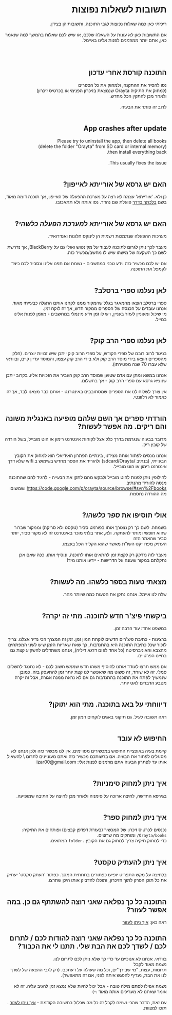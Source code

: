 <div dir='rtl'>

<h1><b>תשובות לשאלות נפוצות</b> </h1>

ריכזתי כאן כמה שאלות נפוצות לגבי התוכנה, ותשובותיהן בצידן.<br>
<br>
אם התשובות כאן לא עונות על השאלה שלכם, או שיש לכם שאלות בהמשך למה שנאמר כאן, אתם יותר ממוזמנים לפנות אלינו באיימל.<br>
<br>
<br>
<br>
<h2>התוכנה קורסת אחרי עדכון</h2>

נסו להסיר את ההתקנה, ולמחוק את כל הספרים<br>
(למחוק את התיקיה Orayta שנמצאת בזיכרון הפנימי או בכרטיס זיכרון)<br>
ולאחר מכן להתקין הכל מחדש.<br>
<br>
לרוב זה פותר את הבעיה.<br>
<br>
<h2>App crashes after update</h2>

Please try to uninstall the app, then delete all books<br>
(delete the folder "Orayta" from SD card or internal memory)<br>
then install everything back.<br>
<br>
This usually fixes the issue.<br>
<br>
<h2>האם יש גרסא של אורייתא לאייפון?</h2>

כן ולא. 'אורייתא' עצמה לא רצה על מערכת ההפעלה של האייפון, אך תוכנה דומה מאוד, בשם <a href='https://itunes.apple.com/us/app/onyourway-wblktk-bdrk-m-gr/id449507485?mt=8'>בלכתך בדרך</a> פועלת שם נהדר. נסו אותה ולא תתאכזבו.<br>
<br>
<h2>האם יש גרסא של אורייתא ל<i>מערכת הפעלה כלשהי</i>?</h2>
מערכות ההפעלה שנתמכות רשמית הן לינוקס חלונות ואנדרואיד.<br>
<br>
מעבר לכך ניתן לגרום לתוכנה לעבוד על מקינטוש ואולי גם על BlackBerry, אך נדרשת לשם כך השקעה של מישהו שיש לו מחשב/מכשיר כזה.<br>
<br>
אם יש לכם מכשיר כזה וידע טכני במחשבים - נשמח אם תפנו אלינו ונסביר לכם כיצד לקמפל את התוכנה.<br>
<br>
<h2>לאן נעלמו ספרי ברסלב?</h2>

ספרי ברסלב הוצאו מהמאגר בגלל שהמקור ממנו לקחנו אותם התגלה כבעייתי מאוד. אנחנו עובדים על הכנסה של הספרים ממקור חדש, אך זה לוקח זמן.<br>
מי שיכול ומעוניין לעזור בעניין, ויש לו זמן וידע מינמלי במחשבים - מוזמן לפנות אלינו במייל.<br>
<br>
<h2>לאן נעלמו ספרי הרב קוק?</h2>

בניגוד לרוב רובם של ספרי הקודש, על ספרי הרוב קוק ייתכן שיש זכויות יוצרים. (חלק מהספרים הוצאו בידי מוסד הרב קוק ולא בידי הרב קוק עצמו, והמוסד עדיין קיים, ובוודאי שלא עברו 70 שנה מפטירתו).<br>
<br>
אנחנו במשא ומתן עם אדם שטוען שמוסד הרב קוק העביר את הזכויות אליו. בקרוב ייתכן שנוציא גרסא עם ספרי הרב קוק - אך בתשלום.<br>
<br>
אין צורך לשלוח לנו את הספרים שמסתובבים באינטרנט - אותם כבר מצאנו לבד, אך זה כאמור לא רלוונטי.<br>
<br>
<h2>הורדתי ספרים אך השם שלהם מופיעה באנגלית משונה והם ריקים. מה אפשר לעשות?</h2>
מדובר בבעיה שנגרמת בדרך כלל אצל לקוחות אינטרנט רימון או הוט מובייל, בשל הורדה של קובץ ריק.<br>
<br>
אנחנו מנסים לפתור אותה מצידנו, בינתיים הפתרון האידיאלי הוא למחוק את הקובץ הבעייתי, (בנתיב /sdcard/Orayta) ולהוריד את הספר מחדש בשימוש ב wifi שלא דרך אינטרנט רימון או הוט מובייל.<br>
<br>
לחילופין ניתן לפנות להוט מובייל ולבקש מהם לתקן את הבעייה - להגיד להם שהתוכנה מנסה להוריד מהנתיב <a href='https://code.google.com/p/orayta/source/browse/#svn%2Fbooks'>https://code.google.com/p/orayta/source/browse/#svn%2Fbooks</a> ושמשום מה ההורדה נחסמת.<br>
<br>
<h2>אולי תוסיפו את <i>ספר כלשהו</i>?</h2>

בשמחה. לשם כך רק נצטרך אותו בפורמט סביר (טקסט ולא סריקה) וממקור שברור שהוא חופשי ומותר להעתקה. ולא, אתר בלתי מוכר באינטרנט זה לא מקור סביר, יותר סביר שהאתר הזה<br>
העתיק מפרוייקט השו"ת מאשר שהוא הקליד הכל בעצמו.<br>
<br>
מעבר לזה נזדקק רק לקצת זמן להתאים אותו לתוכנה, ונוסיף אותו. ככה שאם אכן נתקלתם במקור שעונה על הדרישות - יידעו אותנו מיד!<br>
<br>
<h2>מצאתי טעות בספר כלשהו. מה לעשות?</h2>
שלח לנו איימל. אנחנו נתקן את הטעות כמה שיותר מהר.<br>
<br>
<h2>ביקשתי פיצ'ר חדש לתוכנה. מתי זה יקרה?</h2>
במשפט אחד: עוד הרבה זמן.<br>
<br>
ברצינות - כתיבת פיצ'רים חדשים לוקחת המון זמן. זמן זה המצרך הכי נדיר אצלנו. צריך לזכור שכל כתיבת התוכנה היא בהתנדבות, כך שאת שאריות הזמן שיש לשני המפתחים מהצבא והאוניברסיטה (כל אחד לפום דרגא דיליה), אנחנו משתדלים להשקיע קצת גם בחיינו הפרטיים.<br>
<br>
אם ממש תרצו לעודד אותנו להוסיף משהו חדש שממש חשוב לכם - לא נתנגד לתשלום סמלי. זה לא שוחד, זה פשוט מה שיאפשר לנו קצת יותר זמן להתעסק בזה. כמובן שנמשיך לפתח את התוכנה בהתנדבות גם אם לא נראה ממנה אגורה, אבל זה יקרה מטבע הדברים לאט יותר.<br>
<br>
<h2>דיווחתי על באג בתוכנה. מתי הוא יתוקן?</h2>
ראה תשובה לעיל. גם תיקוני באגים לוקחים המון זמן.<br>
<br>
<h2>החיפוש לא עובד</h2>
קיימת בעיה באופציית החיפוש במכשירים מסויימים. אין לנו מכשיר כזה ולכן אנחנו לא מסוגלים לפתור את הבעיה. אם ברשותכם מכשיר כזה ואתם מעוניינים לתרום \ להשאיל אותו עד לפתרון הבעיה אתם מוזמנים לפנות אלי: izar00@gmail.com<br>
<br>
<h2>איך ניתן למחוק סימניות?</h2>

בגירסא החדשה, לחיצה ארוכה על סימניה ולאחר מכן לחיצה על התיבה שמופיעה.<br>
<br>
<h2>איך ניתן למחוק ספר?</h2>

נכנסים לכרטיס זיכרון של המכשיר (בעזרת דפדפן קבצים) ופותחים את התיקיה:<br>
<code>Orayta/books/</code> ומוחקים מה שרוצים.<br>
כדי למחוק תיקיה צריך למחוק גם את הקובץ <code>.folder</code> המתאים.<br>
<br>
<h2>איך ניתן להעתיק טקסט?</h2>
בלחיצה על מקש התפריט יופיעו כפתורים בתחתית המסך. כפתור 'העתק טקסט' יעתיק את כל תוכן הפרק לתוך הזיכרון, ותוכלו להדביק אותו היכן שתרצו.<br>
<br>
<h2>התוכנה כל כך נפלאה שאני רוצה להשתתף גם כן. במה אפשר לעזור?</h2>

ראה כאן: <a href='https://github.com/MosheWagner/Orayta-QT/blob/wiki/Helping.md'>איך ניתן לעזור</a>

<h2>התוכנה כל כך נפלאה שאני רוצה להודות לכם / לתרום לכם / לשדך לכם את הבת שלי. תתנו לי את הכבוד?</h2>

בוודאי. אנחנו לא אנוכיים עד כדי כך שלא ניתן לכם לתרום לנו.<br>
נשמח מאוד לקבל<br>
תרומות, עצות, "מי שבירך"ים, וכל מה שעולה על דעתכם. (רק לגבי ההצעה של  לשדך לנו את הבת, נעדיף להפגש איתה לפני, אם זה מתאפשר).<br>
<br>
נשמח אפילו לסתם מילה טובה - אבל יכול להיות שלא נמצא זמן להגיב עליה. זה לא אומר שאחנו לא מעריכים אותה מאוד :-)<br>
<br>
עם זאת, הדבר שהכי נשמח לקבל זה כל מה שכלול בתשובה הקודמת  - <a href='https://github.com/MosheWagner/Orayta-QT/blob/wiki/Helping.md'>איך ניתן לעזור</a> . תזכו למצוות.<br>
</div>
